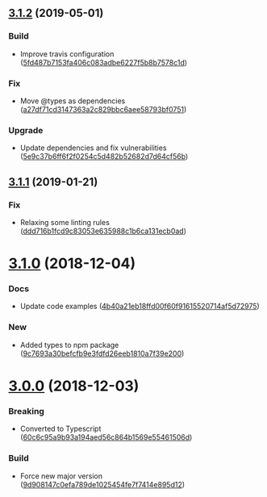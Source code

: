 ## [3.1.2](https://github.com/trustpilot/node-trustpilot/compare/v3.1.1...v3.1.2) (2019-05-01)


### Build

* Improve travis configuration ([5fd487b7153fa406c083adbe6227f5b8b7578c1d](https://github.com/trustpilot/node-trustpilot/commit/5fd487b7153fa406c083adbe6227f5b8b7578c1d))

### Fix

* Move @types as dependencies ([a27df71cd3147363a2c829bbc6aee58793bf0751](https://github.com/trustpilot/node-trustpilot/commit/a27df71cd3147363a2c829bbc6aee58793bf0751))

### Upgrade

* Update dependencies and fix vulnerabilities ([5e9c37b6ff6f2f0254c5d482b52682d7d64cf56b](https://github.com/trustpilot/node-trustpilot/commit/5e9c37b6ff6f2f0254c5d482b52682d7d64cf56b))

## [3.1.1](https://github.com/trustpilot/node-trustpilot/compare/v3.1.0...v3.1.1) (2019-01-21)


### Fix

* Relaxing some linting rules ([ddd716b1fcd9c83053e635988c1b6ca131ecb0ad](https://github.com/trustpilot/node-trustpilot/commit/ddd716b1fcd9c83053e635988c1b6ca131ecb0ad))

# [3.1.0](https://github.com/trustpilot/node-trustpilot/compare/v3.0.0...v3.1.0) (2018-12-04)


### Docs

* Update code examples ([4b40a21eb18ffd00f60f91615520714af5d72975](https://github.com/trustpilot/node-trustpilot/commit/4b40a21eb18ffd00f60f91615520714af5d72975))

### New

* Added types to npm package ([9c7693a30befcfb9e3fdfd26eeb1810a7f39e200](https://github.com/trustpilot/node-trustpilot/commit/9c7693a30befcfb9e3fdfd26eeb1810a7f39e200))

# [3.0.0](https://github.com/trustpilot/node-trustpilot/compare/v2.2.0...v3.0.0) (2018-12-03)


### Breaking

* Converted to Typescript ([60c6c95a9b93a194aed56c864b1569e55461506d](https://github.com/trustpilot/node-trustpilot/commit/60c6c95a9b93a194aed56c864b1569e55461506d))

### Build

* Force new major version ([9d908147c0efa789de1025454fe7f7414e895d12](https://github.com/trustpilot/node-trustpilot/commit/9d908147c0efa789de1025454fe7f7414e895d12))
